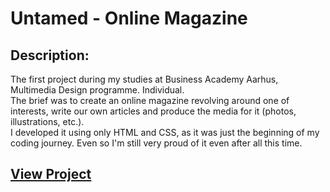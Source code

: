 # Untamed - Online Magazine

## Description:
The first project during my studies at Business Academy Aarhus, Multimedia Design programme. Individual.<br>
The brief was to create an online magazine revolving around one of interests, write our own articles and produce the media for it (photos, illustrations, etc.).
<br>
I developed it using only HTML and CSS, as it was just the beginning of my coding journey. 
Even so I'm still very proud of it even after all this time.

## [View Project](https://kattata.github.io/onlinemagazine/index.html)
